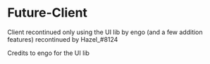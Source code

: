 # Future-Client
Client recontinued only using the UI lib by engo (and a few addition features)
recontinued by Hazel_#8124

Credits to engo for the UI lib
